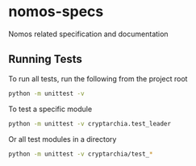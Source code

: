 # nomos-specs
Nomos related specification and documentation


## Running Tests

To run all tests, run the following from the project root

```bash
python -m unittest -v
```

To test a specific module

```bash
python -m unittest -v cryptarchia.test_leader
```

Or all test modules in a directory

```bash
python -m unittest -v cryptarchia/test_*
```
